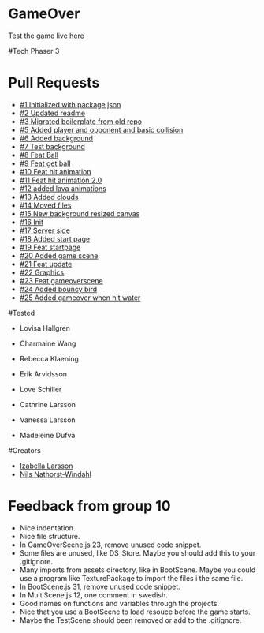 # GameOver

Test the game live [here](https://troubleinparadise.netlify.com/)

#Tech
Phaser 3

# Pull Requests

- [#1 Initialized with package.json](https://github.com/NilsNathorst/GameOver/pull/1)
- [#2 Updated readme](https://github.com/NilsNathorst/GameOver/pull/2)
- [#3 Migrated boilerplate from old repo](https://github.com/NilsNathorst/GameOver/pull/3)
- [#5 Added player and opponent and basic collision](https://github.com/NilsNathorst/GameOver/pull/5)
- [#6 Added background](https://github.com/NilsNathorst/GameOver/pull/6)
- [#7 Test background](https://github.com/NilsNathorst/GameOver/pull/7)
- [#8 Feat Ball](https://github.com/NilsNathorst/GameOver/pull/8)
- [#9 Feat get ball](https://github.com/NilsNathorst/GameOver/pull/9)
- [#10 Feat hit animation](https://github.com/NilsNathorst/GameOver/pull/10)
- [#11 Feat hit animation 2.0](https://github.com/NilsNathorst/GameOver/pull/11)
- [#12 added lava animations](https://github.com/NilsNathorst/GameOver/pull/12)
- [#13 Added clouds](https://github.com/NilsNathorst/GameOver/pull/13)
- [#14 Moved files](https://github.com/NilsNathorst/GameOver/pull/14)
- [#15 New background resized canvas](https://github.com/NilsNathorst/GameOver/pull/15)
- [#16 Init](https://github.com/NilsNathorst/GameOver/pull/16)
- [#17 Server side](https://github.com/NilsNathorst/GameOver/pull/17)
- [#18 Added start page](https://github.com/NilsNathorst/GameOver/pull/18)
- [#19 Feat startpage](https://github.com/NilsNathorst/GameOver/pull/19)
- [#20 Added game scene](https://github.com/NilsNathorst/GameOver/pull/20)
- [#21 Feat update](https://github.com/NilsNathorst/GameOver/pull/21)
- [#22 Graphics](https://github.com/NilsNathorst/GameOver/pull/22)
- [#23 Feat gameoverscene](https://github.com/NilsNathorst/GameOver/pull/23)
- [#24 Added bouncy bird ](https://github.com/NilsNathorst/GameOver/pull/24)
- [#25 Added gameover when hit water](https://github.com/NilsNathorst/GameOver/pull/25)

#Tested

- Lovisa Hallgren
- Charmaine Wang
- Rebecca Klaening
- Erik Arvidsson

- Love Schiller
- Cathrine Larsson
- Vanessa Larsson
- Madeleine Dufva

#Creators

- [Izabella Larsson](https://github.com/izabellalarsson/)
- [Nils Nathorst-Windahl](https://github.com/NilsNathorst)

# Feedback from group 10
- Nice indentation.
- Nice file structure.
- In GameOverScene.js 23, remove unused code snippet.
- Some files are unused, like DS_Store. Maybe you should add this to your .gitignore.
- Many imports from assets directory, like in BootScene. Maybe you could use a program like TexturePackage to import the files i the same file.
- In BootScene.js 31, remove unused code snippet.
- In MultiScene.js 12, one comment in swedish.
- Good names on functions and variables through the projects.
- Nice that you use a BootScene to load resouce before the game starts.
- Maybe the TestScene should been removed or add to the .gitignore.
